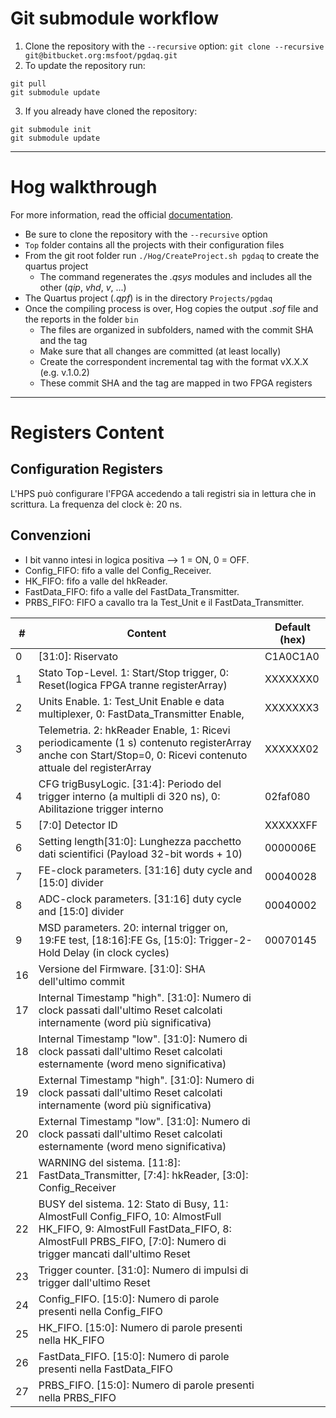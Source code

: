 # Git submodule workflow
1. Clone the repository with the `--recursive` option:
  `git clone --recursive git@bitbucket.org:msfoot/pgdaq.git`
2. To update the repository run:
  ```
  git pull
  git submodule update
  ```
3. If you already have cloned the repository:
  ```
  git submodule init
  git submodule update
  ```
***
# Hog walkthrough
For more information, read the official [documentation](https://hog.readthedocs.io).

- Be sure to clone the repository with the `--recursive` option
- `Top` folder contains all the projects with their configuration files
- From the git root folder run `./Hog/CreateProject.sh pgdaq` to create the quartus project
  + The command regenerates the _.qsys_ modules and includes all the other (_qip_, _vhd_, _v_, ...)
- The Quartus project (_.qpf_) is in the directory `Projects/pgdaq`
- Once the compiling process is over, Hog copies the output _.sof_ file and the reports in the folder `bin`
  + The files are organized in subfolders, named with the commit SHA and the tag
  + Make sure that all changes are committed (at least locally)
  + Create the correspondent incremental tag with the format vX.X.X (e.g. v.1.0.2)
  + These commit SHA and the tag are mapped in two FPGA registers


***
# Registers Content
## Configuration Registers
L'HPS può configurare l'FPGA accedendo a tali registri sia in lettura che in scrittura. La frequenza del clock è: 20 ns.
## Convenzioni
- I bit vanno intesi in logica positiva --> 1 = ON, 0 = OFF.
- Config_FIFO: fifo a valle del Config_Receiver.
- HK_FIFO: fifo a valle del hkReader.
- FastData_FIFO: fifo a valle del FastData_Transmitter.
- PRBS_FIFO: FIFO a cavallo tra la Test_Unit e il FastData_Transmitter.

|  # | Content | Default (hex) |
| -- | ------- | ------- |
| 0  | [31:0]: Riservato | C1A0C1A0 |
| 1  | Stato Top-Level. 1: Start/Stop trigger, 0: Reset(logica FPGA tranne registerArray) | XXXXXXX0 |
| 2  | Units Enable. 1: Test_Unit Enable e data multiplexer, 0: FastData_Transmitter Enable,  | XXXXXXX3 |
| 3  | Telemetria. 2: hkReader Enable, 1: Ricevi periodicamente (1 s) contenuto registerArray anche con Start/Stop=0, 0: Ricevi contenuto attuale del registerArray | XXXXXX02 |
| 4  | CFG trigBusyLogic. [31:4]: Periodo del trigger interno (a multipli di 320 ns), 0: Abilitazione trigger interno | 02faf080 |
| 5  | [7:0] Detector ID | XXXXXXFF |
| 6  | Setting length[31:0]: Lunghezza pacchetto dati scientifici (Payload 32-bit words + 10) | 0000006E |
| 7  | FE-clock  parameters. [31:16] duty cycle and [15:0] divider | 00040028 |
| 8  | ADC-clock parameters. [31:16] duty cycle and [15:0] divider | 00040002 |
| 9  | MSD parameters. 20: internal trigger on, 19:FE test, [18:16]:FE Gs, [15:0]: Trigger-2-Hold Delay (in clock cycles) | 00070145 |
| 16  | Versione del Firmware. [31:0]: SHA dell'ultimo commit |  |
| 17  | Internal Timestamp "high". [31:0]: Numero di clock passati dall'ultimo Reset calcolati internamente (word più significativa) |  |
| 18  | Internal Timestamp "low". [31:0]: Numero di clock passati dall'ultimo Reset calcolati esternamente (word meno significativa) |  |
| 19  | External Timestamp "high". [31:0]: Numero di clock passati dall'ultimo Reset calcolati internamente (word più significativa) |  |
| 20  | External Timestamp "low". [31:0]: Numero di clock passati dall'ultimo Reset calcolati esternamente (word meno significativa) |  |
| 21  | WARNING del sistema. [11:8]: FastData_Transmitter, [7:4]: hkReader, [3:0]: Config_Receiver |  |
| 22  | BUSY del sistema. 12: Stato di Busy, 11: AlmostFull Config_FIFO, 10: AlmostFull HK_FIFO, 9: AlmostFull FastData_FIFO, 8: AlmostFull PRBS_FIFO, [7:0]: Numero di trigger mancati dall'ultimo Reset |  |
| 23  | Trigger counter. [31:0]: Numero di impulsi di trigger dall'ultimo Reset |  |
| 24  | Config_FIFO. [15:0]: Numero di parole presenti nella Config_FIFO |  |
| 25  | HK_FIFO. [15:0]: Numero di parole presenti nella HK_FIFO |  |
| 26  | FastData_FIFO. [15:0]: Numero di parole presenti nella FastData_FIFO |  |
| 27  | PRBS_FIFO. [15:0]: Numero di parole presenti nella PRBS_FIFO |  |
